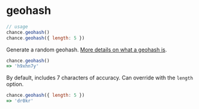 # geohash

```js
// usage
chance.geohash()
chance.geohash({ length: 5 })
```

Generate a random geohash. [More details on what a geohash is](http://en.wikipedia.org/wiki/Geohash).

```js
chance.geohash()
=> 'h9xhn7y'
```

By default, includes 7 characters of accuracy. Can override with the `length` option.

```js
chance.geohash({ length: 5 })
=> 'dr0kr'
```
